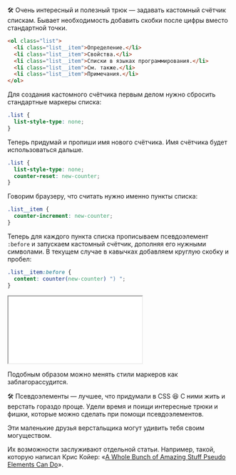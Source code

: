 🛠 Очень интересный и полезный трюк — задавать кастомный счётчик спискам. Бывает необходимость добавить скобки после цифры вместо стандартной точки.

```html
<ol class="list">
  <li class="list__item">Определение.</li>
  <li class="list__item">Свойства.</li>
  <li class="list__item">Списки в языках программирования.</li>
  <li class="list__item">См. также.</li>
  <li class="list__item">Примечания.</li>
</ol>
```

Для создания кастомного счётчика первым делом нужно сбросить стандартные маркеры списка:

```css
.list {
  list-style-type: none;
}
```

Теперь придумай и пропиши имя нового счётчика. Имя счётчика будет использоваться дальше.

```css
.list {
  list-style-type: none;
  counter-reset: new-counter;
}
```

Говорим браузеру, что считать нужно именно пункты списка:

```css
.list__item {
  counter-increment: new-counter;
}
```

Теперь для каждого пункта списка прописываем псевдоэлемент `:before` и запускаем кастомный счётчик, дополняя его нужными символами. В текущем случае в кавычках добавляем круглую скобку и пробел:

```css
.list__item:before {
  content: counter(new-counter) ") ";
}
```

<iframe title="Кастомизация маркеров — Псевдоэлементы — Дока" src="../demos/custom-markers/index.html"></iframe>

Подобным образом можно менять стили маркеров как заблагорассудится.

🛠 Псевдоэлементы — лучшее, что придумали в CSS 😆 С ними жить и верстать гораздо проще. Удели время и поищи интересные трюки и фишки, которые можно сделать при помощи псевдоэлементов.

Эти маленькие друзья верстальщика могут удивить тебя своим могуществом.

Их возможности заслуживают отдельной статьи. Например, такой, которую написал Крис Койер: «[A Whole Bunch of Amazing Stuff Pseudo Elements Can Do](https://css-tricks.com/pseudo-element-roundup/)».
